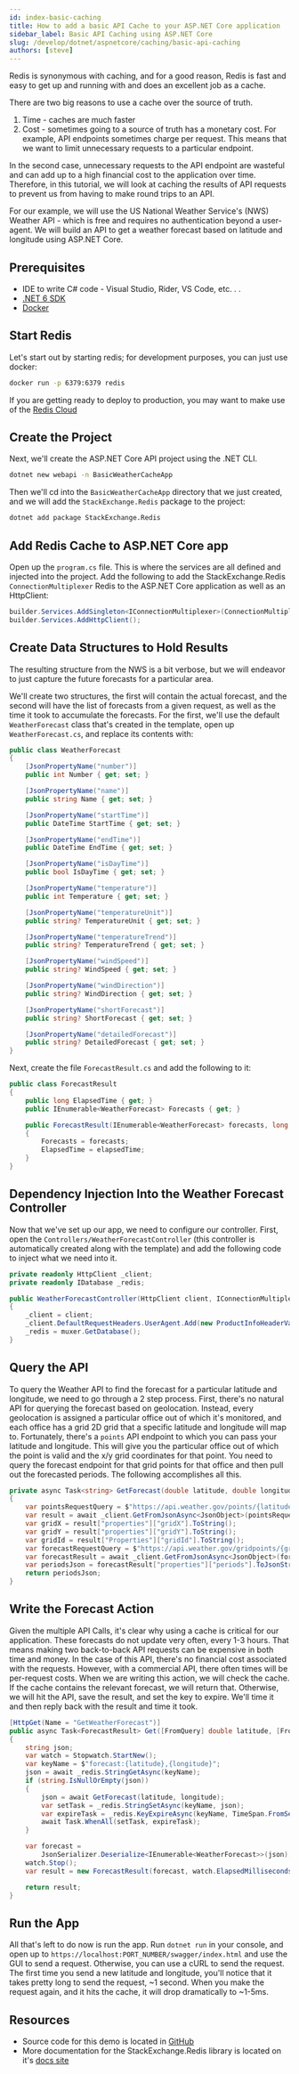 ```yaml
---
id: index-basic-caching
title: How to add a basic API Cache to your ASP.NET Core application
sidebar_label: Basic API Caching using ASP.NET Core
slug: /develop/dotnet/aspnetcore/caching/basic-api-caching
authors: [steve]
---
```


Redis is synonymous with caching, and for a good reason, Redis is fast and easy to get up and running with and does an excellent job as a cache.

There are two big reasons to use a cache over the source of truth.

1. Time - caches are much faster
2. Cost - sometimes going to a source of truth has a monetary cost. For example, API endpoints sometimes charge per request. This means that we want to limit unnecessary requests to a particular endpoint.

In the second case, unnecessary requests to the API endpoint are wasteful and can add up to a high financial cost to the application over time. Therefore, in this tutorial, we will look at caching the results of API requests to prevent us from having to make round trips to an API.

For our example, we will use the US National Weather Service's (NWS) Weather API - which is free and requires no authentication beyond a user-agent. We will build an API to get a weather forecast based on latitude and longitude using ASP.NET Core.

## Prerequisites

* IDE to write C# code - Visual Studio, Rider, VS Code, etc. . .
* [.NET 6 SDK](https://dotnet.microsoft.com/en-us/download/dotnet/6.0)
* [Docker](https://www.docker.com/products/docker-desktop)

## Start Redis

Let's start out by starting redis; for development purposes, you can just use docker:

```bash
docker run -p 6379:6379 redis
```

If you are getting ready to deploy to production, you may want to make use of the [Redis Cloud](https://app.redislabs.com/)

## Create the Project

Next, we'll create the ASP.NET Core API project using the .NET CLI.

```bash
dotnet new webapi -n BasicWeatherCacheApp
```

Then we'll cd into the `BasicWeatherCacheApp` directory that we just created, and we will add the `StackExchange.Redis` package to the project:

```bash
dotnet add package StackExchange.Redis
```

## Add Redis Cache to ASP.NET Core app

Open up the `program.cs` file. This is where the services are all defined and injected into the project. Add the following to add the StackExchange.Redis `ConnectionMultiplexer` Redis to the ASP.NET Core application as well as an HttpClient:

```csharp
builder.Services.AddSingleton<IConnectionMultiplexer>(ConnectionMultiplexer.Connect("localhost"));
builder.Services.AddHttpClient();
```

## Create Data Structures to Hold Results

The resulting structure from the NWS is a bit verbose, but we will endeavor to just capture the future forecasts for a particular area.

We'll create two structures, the first will contain the actual forecast, and the second will have the list of forecasts from a given request, as well as the time it took to accumulate the forecasts. For the first, we'll use the default `WeatherForecast` class that's created in the template, open up `WeatherForecast.cs`, and replace its contents with:

```csharp
public class WeatherForecast
{
    [JsonPropertyName("number")]
    public int Number { get; set; }

    [JsonPropertyName("name")]
    public string Name { get; set; }

    [JsonPropertyName("startTime")]
    public DateTime StartTime { get; set; }

    [JsonPropertyName("endTime")]
    public DateTime EndTime { get; set; }

    [JsonPropertyName("isDayTime")]
    public bool IsDayTime { get; set; }

    [JsonPropertyName("temperature")]
    public int Temperature { get; set; }

    [JsonPropertyName("temperatureUnit")]
    public string? TemperatureUnit { get; set; }

    [JsonPropertyName("temperatureTrend")]
    public string? TemperatureTrend { get; set; }

    [JsonPropertyName("windSpeed")]
    public string? WindSpeed { get; set; }

    [JsonPropertyName("windDirection")]
    public string? WindDirection { get; set; }

    [JsonPropertyName("shortForecast")]
    public string? ShortForecast { get; set; }

    [JsonPropertyName("detailedForecast")]
    public string? DetailedForecast { get; set; }
}
```

Next, create the file `ForecastResult.cs` and add the following to it:

```csharp
public class ForecastResult
{
    public long ElapsedTime { get; }
    public IEnumerable<WeatherForecast> Forecasts { get; }

    public ForecastResult(IEnumerable<WeatherForecast> forecasts, long elapsedTime)
    {
        Forecasts = forecasts;
        ElapsedTime = elapsedTime;
    }
}
```

## Dependency Injection Into the Weather Forecast Controller

Now that we've set up our app, we need to configure our controller. First, open the `Controllers/WeatherForecastController` (this controller is automatically created along with the template) and add the following code to inject what we need into it.

```csharp
private readonly HttpClient _client;
private readonly IDatabase _redis;

public WeatherForecastController(HttpClient client, IConnectionMultiplexer muxer)
{
    _client = client;
    _client.DefaultRequestHeaders.UserAgent.Add(new ProductInfoHeaderValue("weatherCachingApp","1.0") );
    _redis = muxer.GetDatabase();
}
```

## Query the API

To query the Weather API to find the forecast for a particular latitude and longitude, we need to go through a 2 step process. First, there's no natural API for querying the forecast based on geolocation. Instead, every geolocation is assigned a particular office out of which it's monitored, and each office has a grid 2D grid that a specific latitude and longitude will map to. Fortunately, there's a `points` API endpoint to which you can pass your latitude and longitude. This will give you the particular office out of which the point is valid and the x/y grid coordinates for that point. You need to query the forecast endpoint for that grid points for that office and then pull out the forecasted periods. The following accomplishes all this.

```csharp
private async Task<string> GetForecast(double latitude, double longitude)
{
    var pointsRequestQuery = $"https://api.weather.gov/points/{latitude},{longitude}"; //get the URI
    var result = await _client.GetFromJsonAsync<JsonObject>(pointsRequestQuery);
    var gridX = result["properties"]["gridX"].ToString();
    var gridY = result["properties"]["gridY"].ToString();
    var gridId = result["Properties"]["gridId"].ToString();
    var forecastRequestQuery = $"https://api.weather.gov/gridpoints/{gridId}/{gridX},{gridY}/forecast";
    var forecastResult = await _client.GetFromJsonAsync<JsonObject>(forecastRequestQuery);
    var periodsJson = forecastResult["properties"]["periods"].ToJsonString();
    return periodsJson;
}
```

## Write the Forecast Action

Given the multiple API Calls, it's clear why using a cache is critical for our application. These forecasts do not update very often, every 1-3 hours. That means making two back-to-back API requests can be expensive in both time and money. In the case of this API, there's no financial cost associated with the requests. However, with a commercial API, there often times will be per-request costs. When we are writing this action, we will check the cache. If the cache contains the relevant forecast, we will return that. Otherwise, we will hit the API, save the result, and set the key to expire. We'll time it and then reply back with the result and time it took.

```csharp
[HttpGet(Name = "GetWeatherForecast")]
public async Task<ForecastResult> Get([FromQuery] double latitude, [FromQuery] double longitude)
{
    string json;
    var watch = Stopwatch.StartNew();
    var keyName = $"forecast:{latitude},{longitude}";
    json = await _redis.StringGetAsync(keyName);
    if (string.IsNullOrEmpty(json))
    {
        json = await GetForecast(latitude, longitude);
        var setTask = _redis.StringSetAsync(keyName, json);
        var expireTask = _redis.KeyExpireAsync(keyName, TimeSpan.FromSeconds(3600));
        await Task.WhenAll(setTask, expireTask);
    }

    var forecast =
        JsonSerializer.Deserialize<IEnumerable<WeatherForecast>>(json);
    watch.Stop();
    var result = new ForecastResult(forecast, watch.ElapsedMilliseconds);

    return result;
}
```

## Run the App

All that's left to do now is run the app. Run `dotnet run` in your console, and open up to `https://localhost:PORT_NUMBER/swagger/index.html` and use the GUI to send a request. Otherwise, you can use a cURL to send the request. The first time you send a new latitude and longitude, you'll notice that it takes pretty long to send the request, ~1 second. When you make the request again, and it hits the cache, it will drop dramatically to ~1-5ms.

## Resources

* Source code for this demo is located in [GitHub](https://github.com/redis-developer/basic-aspnetcore-api-caching)
* More documentation for the StackExchange.Redis library is located on it's [docs site](https://stackexchange.github.io/StackExchange.Redis/)